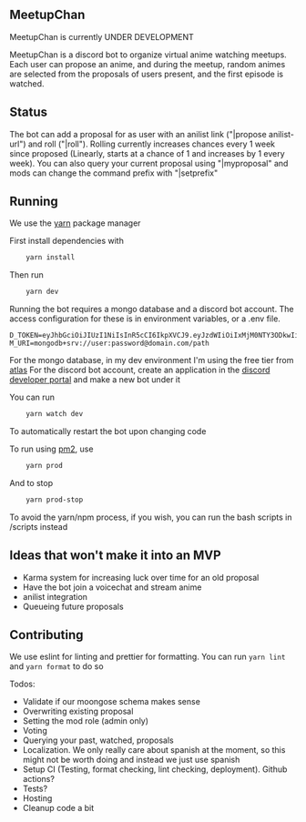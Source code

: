 ## MeetupChan

MeetupChan is currently UNDER DEVELOPMENT

MeetupChan is a discord bot to organize virtual anime watching meetups. Each user can propose an anime, and during the meetup, random animes are selected from the proposals of users present, and the first episode is watched.

## Status

The bot can add a proposal for as user with an anilist link ("|propose anilist-url") and roll ("|roll"). Rolling currently increases chances every 1 week since proposed (Linearly, starts at a chance of 1 and increases by 1 every week). You can also query your current proposal using "|myproposal" and mods can change the command prefix with "|setprefix"

## Running

We use the [yarn](https://yarnpkg.com/) package manager

First install dependencies with

```sh
    yarn install
```

Then run

```sh
    yarn dev
```

Running the bot requires a mongo database and a discord bot account. The access configuration for these is in environment variables, or a .env file.

```
D_TOKEN=eyJhbGciOiJIUzI1NiIsInR5cCI6IkpXVCJ9.eyJzdWIiOiIxMjM0NTY3ODkwIiwibmFtZSI6IkpvaG4gRG9lIiwiYWRtaW4iOnRydWV9.TJVA95OrM7E2cBab30RMHrHDcEfxjoYZgeFONFh7HgQ
M_URI=mongodb+srv://user:password@domain.com/path
```

For the mongo database, in my dev environment I'm using the free tier from [atlas](https://cloud.mongodb.com)
For the discord bot account, create an application in the [discord developer portal](https://discord.com/developers) and make a new bot under it

You can run

```sh
    yarn watch dev
```

To automatically restart the bot upon changing code

To run using [pm2](https://pm2.keymetrics.io/), use

```sh
    yarn prod
```

And to stop

```sh
    yarn prod-stop
```

To avoid the yarn/npm process, if you wish, you can run the bash scripts in /scripts instead

## Ideas that won't make it into an MVP

- Karma system for increasing luck over time for an old proposal
- Have the bot join a voicechat and stream anime
- anilist integration
- Queueing future proposals

## Contributing

We use eslint for linting and prettier for formatting. You can run `yarn lint` and `yarn format` to do so

Todos:

- Validate if our moongose schema makes sense
- Overwriting existing proposal
- Setting the mod role (admin only)
- Voting
- Querying your past, watched, proposals
- Localization. We only really care about spanish at the moment, so this might not be worth doing and instead we just use spanish
- Setup CI (Testing, format checking, lint checking, deployment). Github actions?
- Tests?
- Hosting
- Cleanup code a bit

